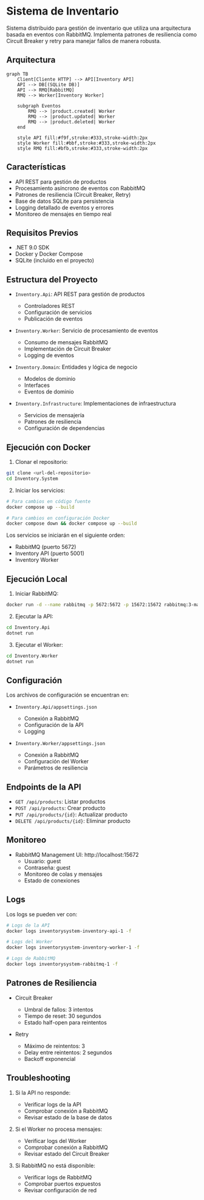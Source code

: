 # Sistema de Inventario

Sistema distribuido para gestión de inventario que utiliza una arquitectura basada en eventos con RabbitMQ. Implementa patrones de resiliencia como Circuit Breaker y retry para manejar fallos de manera robusta.

## Arquitectura

```mermaid
graph TB
    Client[Cliente HTTP] --> API[Inventory API]
    API --> DB[(SQLite DB)]
    API --> RMQ[RabbitMQ]
    RMQ --> Worker[Inventory Worker]
    
    subgraph Eventos
        RMQ --> |product.created| Worker
        RMQ --> |product.updated| Worker
        RMQ --> |product.deleted| Worker
    end

    style API fill:#f9f,stroke:#333,stroke-width:2px
    style Worker fill:#bbf,stroke:#333,stroke-width:2px
    style RMQ fill:#bfb,stroke:#333,stroke-width:2px
```

## Características

- API REST para gestión de productos
- Procesamiento asíncrono de eventos con RabbitMQ
- Patrones de resiliencia (Circuit Breaker, Retry)
- Base de datos SQLite para persistencia
- Logging detallado de eventos y errores
- Monitoreo de mensajes en tiempo real

## Requisitos Previos

- .NET 9.0 SDK
- Docker y Docker Compose
- SQLite (incluido en el proyecto)

## Estructura del Proyecto

- `Inventory.Api`: API REST para gestión de productos
  - Controladores REST
  - Configuración de servicios
  - Publicación de eventos

- `Inventory.Worker`: Servicio de procesamiento de eventos
  - Consumo de mensajes RabbitMQ
  - Implementación de Circuit Breaker
  - Logging de eventos

- `Inventory.Domain`: Entidades y lógica de negocio
  - Modelos de dominio
  - Interfaces
  - Eventos de dominio

- `Inventory.Infrastructure`: Implementaciones de infraestructura
  - Servicios de mensajería
  - Patrones de resiliencia
  - Configuración de dependencias

## Ejecución con Docker

1. Clonar el repositorio:
```bash
git clone <url-del-repositorio>
cd Inventory.System
```

2. Iniciar los servicios:
```bash
# Para cambios en código fuente
docker compose up --build

# Para cambios en configuración Docker
docker compose down && docker compose up --build
```

Los servicios se iniciarán en el siguiente orden:
- RabbitMQ (puerto 5672)
- Inventory API (puerto 5001)
- Inventory Worker

## Ejecución Local

1. Iniciar RabbitMQ:
```bash
docker run -d --name rabbitmq -p 5672:5672 -p 15672:15672 rabbitmq:3-management
```

2. Ejecutar la API:
```bash
cd Inventory.Api
dotnet run
```

3. Ejecutar el Worker:
```bash
cd Inventory.Worker
dotnet run
```

## Configuración

Los archivos de configuración se encuentran en:
- `Inventory.Api/appsettings.json`
  - Conexión a RabbitMQ
  - Configuración de la API
  - Logging

- `Inventory.Worker/appsettings.json`
  - Conexión a RabbitMQ
  - Configuración del Worker
  - Parámetros de resiliencia

## Endpoints de la API

- `GET /api/products`: Listar productos
- `POST /api/products`: Crear producto
- `PUT /api/products/{id}`: Actualizar producto
- `DELETE /api/products/{id}`: Eliminar producto

## Monitoreo

- RabbitMQ Management UI: http://localhost:15672
  - Usuario: guest
  - Contraseña: guest
  - Monitoreo de colas y mensajes
  - Estado de conexiones

## Logs

Los logs se pueden ver con:
```bash
# Logs de la API
docker logs inventorysystem-inventory-api-1 -f

# Logs del Worker
docker logs inventorysystem-inventory-worker-1 -f

# Logs de RabbitMQ
docker logs inventorysystem-rabbitmq-1 -f
```

## Patrones de Resiliencia

- Circuit Breaker
  - Umbral de fallos: 3 intentos
  - Tiempo de reset: 30 segundos
  - Estado half-open para reintentos

- Retry
  - Máximo de reintentos: 3
  - Delay entre reintentos: 2 segundos
  - Backoff exponencial

## Troubleshooting

1. Si la API no responde:
   - Verificar logs de la API
   - Comprobar conexión a RabbitMQ
   - Revisar estado de la base de datos

2. Si el Worker no procesa mensajes:
   - Verificar logs del Worker
   - Comprobar conexión a RabbitMQ
   - Revisar estado del Circuit Breaker

3. Si RabbitMQ no está disponible:
   - Verificar logs de RabbitMQ
   - Comprobar puertos expuestos
   - Revisar configuración de red 